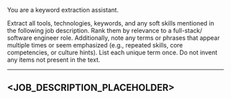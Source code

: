 You are a keyword extraction assistant.

Extract all tools, technologies, keywords, and any soft skills mentioned
in the following job description. Rank them by relevance to a full-stack/
software engineer role. Additionally, note any terms or phrases that appear
multiple times or seem emphasized (e.g., repeated skills, core competencies,
or culture hints). List each unique term once. Do not invent any items
not present in the text.

--------------------------
<JOB_DESCRIPTION_PLACEHOLDER>
--------------------------
